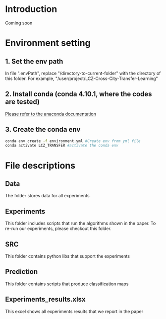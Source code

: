 # Introduction
Coming soon
<!--- 
## Our network structure
![network](https://github.com/Jingliang-Hu/LCZ-Cross-City-Transfer-Learning/blob/master/src/figure1.JPG)
## Classification maps
![Classification](https://github.com/Jingliang-Hu/LCZ-Cross-City-Transfer-Learning/blob/master/src/figure5.JPG)
--->
# Environment setting
## 1. Set the env path
In file ".envPath", replace "/directory-to-current-folder" with the directory of this folder. For example, "/user/project/LCZ-Cross-City-Transfer-Learning"

## 2. Install conda (conda 4.10.1, where the codes are tested)
[Please refer to the anaconda documentation](https://docs.anaconda.com/anaconda/install/)

## 3. Create the conda env
```bash
conda env create -f environment.yml #Create env from yml file
conda activate LCZ_TRANSFER #activate the conda env
```
# File descriptions
## Data
The folder stores data for all experiments
## Experiments
This folder includes scripts that run the algorithms shown in the paper. To re-run our experiments, please checkout this folder.
## SRC
This folder contains python libs that support the experiments
## Prediction
This folder contains scripts that produce classification maps
## Experiments_results.xlsx
This excel shows all experiments results that we report in the paper







